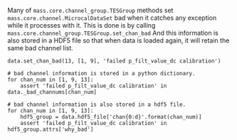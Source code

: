 Many of `mass.core.channel_group.TESGroup` methods set `mass.core.channel.MicrocalDataSet` bad when it catches any exception while it processes with it. This is done is by calling `mass.core.channel_group.TESGroup.set_chan_bad` And this information is also stored in a HDF5 file so that when data is loaded again, it will retain the same bad channel list.

```python3
data.set_chan_bad(13, [1, 9], 'failed p_filt_value_dc calibration')

# bad channel information is stored in a python dictionary.
for chan_num in [1, 9, 13]:
    assert 'failed p_filt_value_dc calibration' in data._bad_channums[chan_num]

# bad channel information is also stored in a hdf5 file.
for chan_num in [1, 9, 13]:
    hdf5_group = data.hdf5_file['chan{0:d}'.format(chan_num)]
    assert 'failed p_filt_value_dc calibration' in hdf5_group.attrs['why_bad']
```